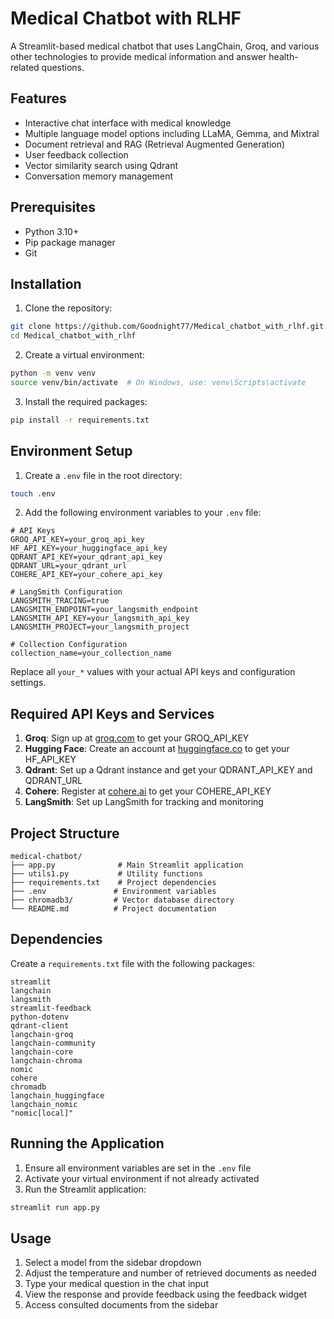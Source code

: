 
# Medical Chatbot with RLHF

A Streamlit-based medical chatbot that uses LangChain, Groq, and various other technologies to provide medical information and answer health-related questions.

## Features

- Interactive chat interface with medical knowledge
- Multiple language model options including LLaMA, Gemma, and Mixtral
- Document retrieval and RAG (Retrieval Augmented Generation)
- User feedback collection
- Vector similarity search using Qdrant
- Conversation memory management

## Prerequisites

- Python 3.10+
- Pip package manager
- Git

## Installation

1. Clone the repository:
```bash
git clone https://github.com/Goodnight77/Medical_chatbot_with_rlhf.git
cd Medical_chatbot_with_rlhf
```

2. Create a virtual environment:
```bash
python -m venv venv
source venv/bin/activate  # On Windows, use: venv\Scripts\activate
```

3. Install the required packages:
```bash
pip install -r requirements.txt
```

## Environment Setup

1. Create a `.env` file in the root directory:
```bash
touch .env
```

2. Add the following environment variables to your `.env` file:
```plaintext
# API Keys
GROQ_API_KEY=your_groq_api_key
HF_API_KEY=your_huggingface_api_key
QDRANT_API_KEY=your_qdrant_api_key
QDRANT_URL=your_qdrant_url
COHERE_API_KEY=your_cohere_api_key

# LangSmith Configuration
LANGSMITH_TRACING=true
LANGSMITH_ENDPOINT=your_langsmith_endpoint
LANGSMITH_API_KEY=your_langsmith_api_key
LANGSMITH_PROJECT=your_langsmith_project

# Collection Configuration
collection_name=your_collection_name
```

Replace all `your_*` values with your actual API keys and configuration settings.

## Required API Keys and Services

1. **Groq**: Sign up at [groq.com](https://groq.com) to get your GROQ_API_KEY
2. **Hugging Face**: Create an account at [huggingface.co](https://huggingface.co) to get your HF_API_KEY
3. **Qdrant**: Set up a Qdrant instance and get your QDRANT_API_KEY and QDRANT_URL
4. **Cohere**: Register at [cohere.ai](https://cohere.ai) to get your COHERE_API_KEY
5. **LangSmith**: Set up LangSmith for tracking and monitoring

## Project Structure

```
medical-chatbot/
├── app.py              # Main Streamlit application
├── utils1.py           # Utility functions
├── requirements.txt    # Project dependencies
├── .env               # Environment variables
├── chromadb3/         # Vector database directory
└── README.md          # Project documentation
```

## Dependencies

Create a `requirements.txt` file with the following packages:

```plaintext
streamlit
langchain
langsmith
streamlit-feedback
python-dotenv
qdrant-client
langchain-groq
langchain-community
langchain-core
langchain-chroma
nomic
cohere
chromadb
langchain_huggingface
langchain_nomic
"nomic[local]"
```

## Running the Application

1. Ensure all environment variables are set in the `.env` file
2. Activate your virtual environment if not already activated
3. Run the Streamlit application:
```bash
streamlit run app.py
```

## Usage

1. Select a model from the sidebar dropdown
2. Adjust the temperature and number of retrieved documents as needed
3. Type your medical question in the chat input
4. View the response and provide feedback using the feedback widget
5. Access consulted documents from the sidebar


